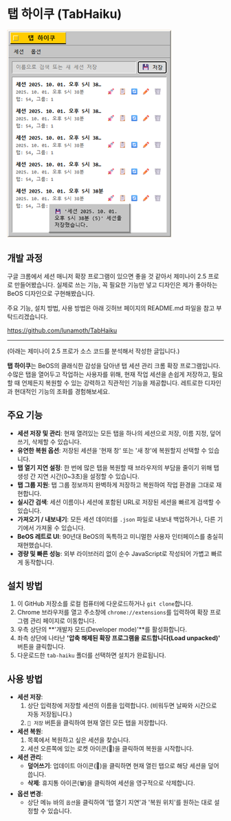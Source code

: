 # 탭 하이쿠 (TabHaiku)

![TabHiaku](https://raw.githubusercontent.com/lunamoth/TabHaiku/refs/heads/main/251001_TabHaiku_7.3_Screenshot.png)

## 개발 과정

구글 크롬에서 세션 매니저 확장 프로그램이 있으면 좋을 것 같아서 제미나이 2.5 프로로 만들어봤습니다. 실제로 쓰는 기능, 꼭 필요한 기능만 넣고 디자인은 제가 좋아하는 BeOS 디자인으로 구현해봤습니다. 

주요 기능, 설치 방법, 사용 방법은 아래 깃허브 페이지의 README.md 파일을 참고 부탁드리겠습니다.

https://github.com/lunamoth/TabHaiku

--- 

(아래는 제미나이 2.5 프로가 소스 코드를 분석해서 작성한 글입니다.)

**탭 하이쿠**는 BeOS의 클래식한 감성을 담아낸 탭 세션 관리 크롬 확장 프로그램입니다. 수많은 탭을 열어두고 작업하는 사용자를 위해, 현재 작업 세션을 손쉽게 저장하고, 필요할 때 언제든지 복원할 수 있는 강력하고 직관적인 기능을 제공합니다. 레트로한 디자인과 현대적인 기능의 조화를 경험해보세요.

## 주요 기능

*   **세션 저장 및 관리**: 현재 열려있는 모든 탭을 하나의 세션으로 저장, 이름 지정, 덮어쓰기, 삭제할 수 있습니다.
*   **유연한 복원 옵션**: 저장된 세션을 '현재 창' 또는 '새 창'에 복원할지 선택할 수 있습니다.
*   **️탭 열기 지연 설정**: 한 번에 많은 탭을 복원할 때 브라우저의 부담을 줄이기 위해 탭 생성 간 지연 시간(0~3초)을 설정할 수 있습니다.
*   **️탭 그룹 지원**: 탭 그룹 정보까지 완벽하게 저장하고 복원하여 작업 환경을 그대로 재현합니다.
*   **실시간 검색**: 세션 이름이나 세션에 포함된 URL로 저장된 세션을 빠르게 검색할 수 있습니다.
*   **가져오기 / 내보내기**: 모든 세션 데이터를 `.json` 파일로 내보내 백업하거나, 다른 기기에서 가져올 수 있습니다.
*   **BeOS 레트로 UI**: 90년대 BeOS의 독특하고 미니멀한 사용자 인터페이스를 충실히 재현했습니다.
*   **경량 및 빠른 성능**: 외부 라이브러리 없이 순수 JavaScript로 작성되어 가볍고 빠르게 동작합니다.

## 설치 방법

1.  이 GitHub 저장소를 로컬 컴퓨터에 다운로드하거나 `git clone`합니다.
2.  Chrome 브라우저를 열고 주소창에 `chrome://extensions`를 입력하여 확장 프로그램 관리 페이지로 이동합니다.
3.  우측 상단의 **'개발자 모드(Developer mode)'**를 활성화합니다.
4.  좌측 상단에 나타난 **'압축 해제된 확장 프로그램을 로드합니다(Load unpacked)'** 버튼을 클릭합니다.
5.  다운로드한 `tab-haiku` 폴더를 선택하면 설치가 완료됩니다.

## 사용 방법

*   **세션 저장**:
    1.  상단 입력창에 저장할 세션의 이름을 입력합니다. (비워두면 날짜와 시간으로 자동 저장됩니다.)
    2.  `💾 저장` 버튼을 클릭하여 현재 열린 모든 탭을 저장합니다.
*   **세션 복원**:
    1.  목록에서 복원하고 싶은 세션을 찾습니다.
    2.  세션 오른쪽에 있는 로켓 아이콘(🚀)을 클릭하여 복원을 시작합니다.
*   **세션 관리**:
    *   **덮어쓰기**: 업데이트 아이콘(🔄)을 클릭하면 현재 열린 탭으로 해당 세션을 덮어씁니다.
    *   **삭제**: 휴지통 아이콘(🗑️)을 클릭하여 세션을 영구적으로 삭제합니다.
*   **옵션 변경**:
    *   상단 메뉴 바의 `옵션`을 클릭하여 '탭 열기 지연'과 '복원 위치'를 원하는 대로 설정할 수 있습니다.
